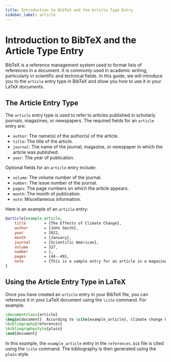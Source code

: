 ```yaml
---
title: Introduction to BibTeX and the Article Type Entry
sidebar_label: article
---
```


# Introduction to BibTeX and the Article Type Entry

BibTeX is a reference management system used to format lists of references in a document. It is commonly used in academic writing, particularly in scientific and technical fields. In this guide, we will introduce you to the `article` entry type in BibTeX and show you how to use it in your LaTeX documents.

## The Article Entry Type

The `article` entry type is used to refer to articles published in scholarly journals, magazines, or newspapers. The required fields for an `article` entry are:

-   `author`: The name(s) of the author(s) of the article.
-   `title`: The title of the article.
-   `journal`: The name of the journal, magazine, or newspaper in which the article was published.
-   `year`: The year of publication.

Optional fields for an `article` entry include:

-   `volume`: The volume number of the journal.
-   `number`: The issue number of the journal.
-   `pages`: The page numbers on which the article appears.
-   `month`: The month of publication.
-   `note`: Miscellaneous information.

Here is an example of an `article` entry:


```bibtex
@article{example_article,
	title        = {The Effects of Climate Change},
	author       = {John Smith},
	year         = 2022,
	month        = {January},
	journal      = {Scientific American},
	volume       = 327,
	number       = 1,
	pages        = {44--49},
	note         = {This is a sample entry for an article in a magazine.}
}
```

## Using the Article Entry Type in LaTeX

Once you have created an `article` entry in your BibTeX file, you can reference it in your LaTeX document using the `\cite` command. For example:

```latex
\documentclass{article}  
\begin{document}  According to \cite{example_article}, climate change has significant effects on the planet.  
\bibliography{references}
\bibliographystyle{plain} 
\end{document}
```

In this example, the `example_article` entry in the `references.bib` file is cited using the `\cite` command. The bibliography is then generated using the `plain` style.